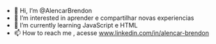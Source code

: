 - 👋 Hi, I’m @AlencarBrendon
- 👀 I’m interested in aprender e compartilhar novas experiencias
- 🌱 I’m currently learning  JavaScript e HTML
- 📫 How to reach me , acesse  www.linkedin.com/in/alencar-brendon

<!---
AlencarBrendon/AlencarBrendon is a ✨ special ✨ repository because its `README.md` (this file) appears on your GitHub profile.
You can click the Preview link to take a look at your changes.
--->
